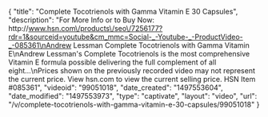 {
    "title": "Complete Tocotrienols with Gamma Vitamin E  30 Capsules",
    "description": "For More Info or to Buy Now: http:\/\/www.hsn.com\/products\/seo\/7256177?rdr=1&sourceid=youtube&cm_mmc=Social-_-Youtube-_-ProductVideo-_-085361\nAndrew Lessman Complete Tocotrienols with Gamma Vitamin E\nAndrew Lessman's Complete Tocotrienols is the most comprehensive Vitamin E formula possible delivering the full complement of all eight...\nPrices shown on the previously recorded video may not represent the current price.  View hsn.com to view the current selling price. HSN Item #085361",
    "videoid": "99051018",
    "date_created": "1497553604",
    "date_modified": "1497553973",
    "type": "captivate",
    "layout": "video",
    "url": "\/v\/complete-tocotrienols-with-gamma-vitamin-e-30-capsules\/99051018"
}